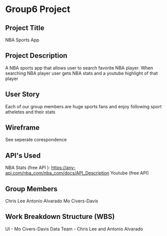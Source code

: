 # Group6 Project

## Project Title
NBA Sports App

## Project Description
A NBA sports app that allows user to search favorite NBA player.  When searching NBA player user gets NBA stats and a youtube highlight of that player  

## User Story
Each of our group members are huge sports fans and enjoy following sport atheletes and their stats 

## Wireframe
See seperate corespondence 

## API's Used
NBA Stats (free API ): https://any-api.com/nba_com/nba_com/docs/API_Description
Youtube (free API) 

## Group Members
Chris Lee
Antonio Alvarado
Mo Civers-Davis

## Work Breakdown Structure (WBS)
UI - Mo Civers-Davis
Data Team - Chris Lee and Antonio Alvarado 
